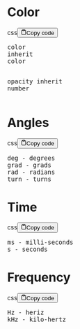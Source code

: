 <h1>Color</h1>
<div class="code-element"><div class="lang-line"><text>css</text><button class="copy-button" id="code566b" onclick="copyCode(code566, code566b)"><svg stroke="currentColor" fill="none" stroke-width="2" viewBox="0 0 24 24" stroke-linecap="round" stroke-linejoin="round" class="h-4 w-4" height="1em" width="1em" xmlns="http://www.w3.org/2000/svg"><path d="M16 4h2a2 2 0 0 1 2 2v14a2 2 0 0 1-2 2H6a2 2 0 0 1-2-2V6a2 2 0 0 1 2-2h2"></path><rect x="8" y="2" width="8" height="4" rx="1" ry="1"></rect></svg><text>Copy code</text></button></div><div class="code" id="code566"><div class="highlight"><pre><span></span><span class="nt">color</span>
<span class="nt">inherit</span>
<span class="nt">color</span>

<span class="nt">opacity</span>
<span class="nt">inherit</span>
<span class="nt">number</span>
</pre></div></div></div>

<h1>Angles</h1>
<div class="code-element"><div class="lang-line"><text>css</text><button class="copy-button" id="code567b" onclick="copyCode(code567, code567b)"><svg stroke="currentColor" fill="none" stroke-width="2" viewBox="0 0 24 24" stroke-linecap="round" stroke-linejoin="round" class="h-4 w-4" height="1em" width="1em" xmlns="http://www.w3.org/2000/svg"><path d="M16 4h2a2 2 0 0 1 2 2v14a2 2 0 0 1-2 2H6a2 2 0 0 1-2-2V6a2 2 0 0 1 2-2h2"></path><rect x="8" y="2" width="8" height="4" rx="1" ry="1"></rect></svg><text>Copy code</text></button></div><div class="code" id="code567"><div class="highlight"><pre><span></span><span class="nt">deg</span><span class="w"> </span><span class="nt">-</span><span class="w"> </span><span class="nt">degrees</span>
<span class="nt">grad</span><span class="w"> </span><span class="nt">-</span><span class="w"> </span><span class="nt">grads</span>
<span class="nt">rad</span><span class="w"> </span><span class="nt">-</span><span class="w"> </span><span class="nt">radians</span>
<span class="nt">turn</span><span class="w"> </span><span class="nt">-</span><span class="w"> </span><span class="nt">turns</span>
</pre></div></div></div>

<h1>Time</h1>
<div class="code-element"><div class="lang-line"><text>css</text><button class="copy-button" id="code568b" onclick="copyCode(code568, code568b)"><svg stroke="currentColor" fill="none" stroke-width="2" viewBox="0 0 24 24" stroke-linecap="round" stroke-linejoin="round" class="h-4 w-4" height="1em" width="1em" xmlns="http://www.w3.org/2000/svg"><path d="M16 4h2a2 2 0 0 1 2 2v14a2 2 0 0 1-2 2H6a2 2 0 0 1-2-2V6a2 2 0 0 1 2-2h2"></path><rect x="8" y="2" width="8" height="4" rx="1" ry="1"></rect></svg><text>Copy code</text></button></div><div class="code" id="code568"><div class="highlight"><pre><span></span><span class="nt">ms</span><span class="w"> </span><span class="nt">-</span><span class="w"> </span><span class="nt">milli-seconds</span>
<span class="nt">s</span><span class="w"> </span><span class="nt">-</span><span class="w"> </span><span class="nt">seconds</span>
</pre></div></div></div>

<h1>Frequency</h1>
<div class="code-element"><div class="lang-line"><text>css</text><button class="copy-button" id="code569b" onclick="copyCode(code569, code569b)"><svg stroke="currentColor" fill="none" stroke-width="2" viewBox="0 0 24 24" stroke-linecap="round" stroke-linejoin="round" class="h-4 w-4" height="1em" width="1em" xmlns="http://www.w3.org/2000/svg"><path d="M16 4h2a2 2 0 0 1 2 2v14a2 2 0 0 1-2 2H6a2 2 0 0 1-2-2V6a2 2 0 0 1 2-2h2"></path><rect x="8" y="2" width="8" height="4" rx="1" ry="1"></rect></svg><text>Copy code</text></button></div><div class="code" id="code569"><div class="highlight"><pre><span></span><span class="nt">Hz</span><span class="w"> </span><span class="nt">-</span><span class="w"> </span><span class="nt">heriz</span>
<span class="nt">kHz</span><span class="w"> </span><span class="nt">-</span><span class="w"> </span><span class="nt">kilo-hertz</span>
</pre></div></div></div>